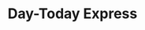 ---
title: "Day-Today Express"
url: /edinburgh/day-today-express-albion-road/
shop: Lebensmittel
---